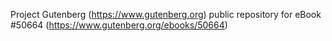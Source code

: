 Project Gutenberg (https://www.gutenberg.org) public repository for eBook #50664 (https://www.gutenberg.org/ebooks/50664)
